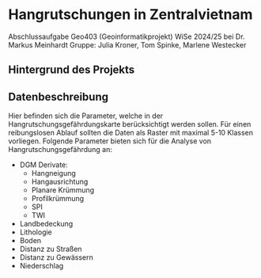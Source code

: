 # Hangrutschungen in Zentralvietnam
Abschlussaufgabe Geo403 (Geoinformatikprojekt)
WiSe 2024/25 bei Dr. Markus Meinhardt
Gruppe: Julia Kroner, Tom Spinke, Marlene Westecker 

## Hintergrund des Projekts
## Datenbeschreibung
Hier befinden sich die Parameter, welche in der Hangrutschungsgefährdungskarte berücksichtigt werden sollen. Für einen reibungslosen Ablauf sollten die Daten als Raster mit maximal 5-10 Klassen vorliegen. Folgende Parameter bieten sich für die Analyse von Hangrutschungsgefährdung an: 
- DGM Derivate:
  - Hangneigung
  - Hangausrichtung
  - Planare Krümmung
  - Profilkrümmung
  - SPI
  - TWI 
- Landbedeckung
- Lithologie
- Boden
- Distanz zu Straßen
- Distanz zu Gewässern
- Niederschlag
